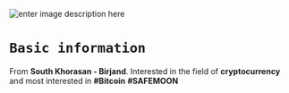 

![enter image description here](https://pbs.twimg.com/profile_images/1431145723878207490/9k2d1T1n_200x200.jpg)
# `Basic information`
From **South Khorasan - Birjand**.
Interested in the field of **cryptocurrency** and most interested in **#Bitcoin** **#SAFEMOON**

